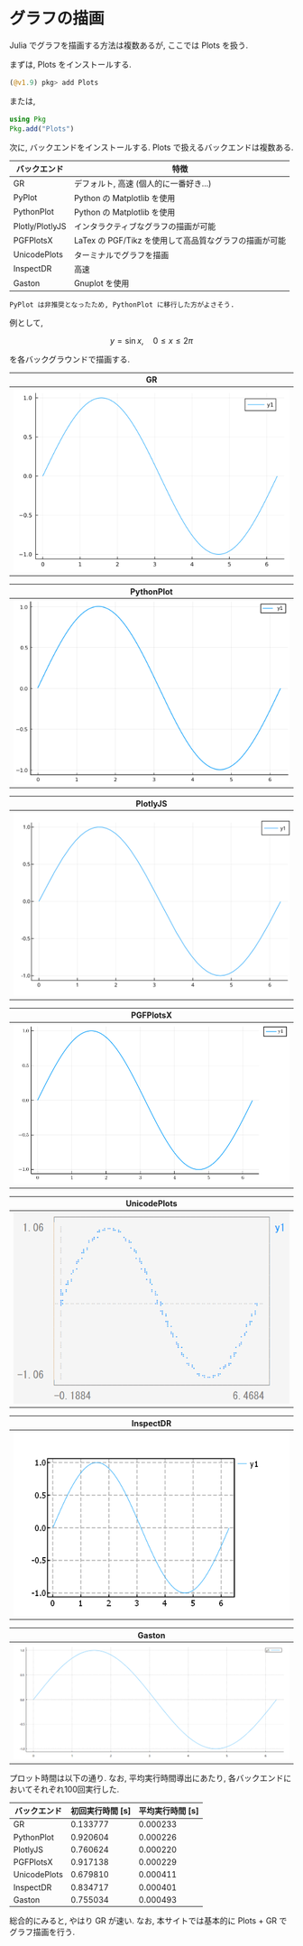 # グラフの描画

Julia でグラフを描画する方法は複数あるが, ここでは Plots を扱う.

まずは, Plots をインストールする.

```Julia
(@v1.9) pkg> add Plots
```

または,

```Julia
using Pkg
Pkg.add("Plots")
```

次に, バックエンドをインストールする. Plots で扱えるバックエンドは複数ある.

| バックエンド | 特徴 |
| ---- | ---- |
| GR | デフォルト, 高速 (個人的に一番好き...) |
| PyPlot | Python の Matplotlib を使用 |
| PythonPlot | Python の Matplotlib を使用 |
| Plotly/PlotlyJS | インタラクティブなグラフの描画が可能 |
| PGFPlotsX | LaTex の PGF/Tikz を使用して高品質なグラフの描画が可能 |
| UnicodePlots | ターミナルでグラフを描画 |
| InspectDR | 高速 |
| Gaston | Gnuplot を使用 |

```{warning}
PyPlot は非推奨となったため, PythonPlot に移行した方がよさそう.
```

例として,

$$
\begin{equation*}
y=\sin x,\quad 0\leq x\leq2\pi
\end{equation*}
$$

を各バックグラウンドで描画する.

| GR |
| --- |
|![GR](_images/gr.png)|

| PythonPlot |
| --- |
|![PythonPlot](_images/pythonplot.png)|

| PlotlyJS |
| --- |
|![PlotlyJS](_images/plotlyjs.svg)|

| PGFPlotsX |
| --- |
|![PGFPlotsX](_images/pgfplotsx.png)|

| UnicodePlots |
| --- |
|![UnicodePlots](_images/unicodeplots.png)|

| InspectDR |
| --- |
|![InspectDR](_images/inspectdr.png)|

| Gaston |
| --- |
|![Gaston](_images/gaston.png)|

プロット時間は以下の通り. なお, 平均実行時間導出にあたり, 各バックエンドにおいてそれぞれ100回実行した.

| バックエンド | 初回実行時間 [s] | 平均実行時間 [s] |
| --- | --- | --- |
| GR | 0.133777 | 0.000233 |
| PythonPlot | 0.920604 | 0.000226 |
| PlotlyJS | 0.760624 | 0.000220 |
| PGFPlotsX | 0.917138 | 0.000229 |
| UnicodePlots | 0.679810 | 0.000411 |
| InspectDR | 0.834717 | 0.000401 |
| Gaston | 0.755034 | 0.000493 |

総合的にみると, やはり GR が速い.
なお, 本サイトでは基本的に Plots + GR でグラフ描画を行う.
